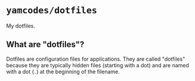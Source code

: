 # `yamcodes/dotfiles`

My dotfiles.

## What are "dotfiles"?

Dotfiles are configuration files for applications. They are called "dotfiles" because they are typically hidden files (starting with a dot) and are named with a dot (`.`) at the beginning of the filename.
